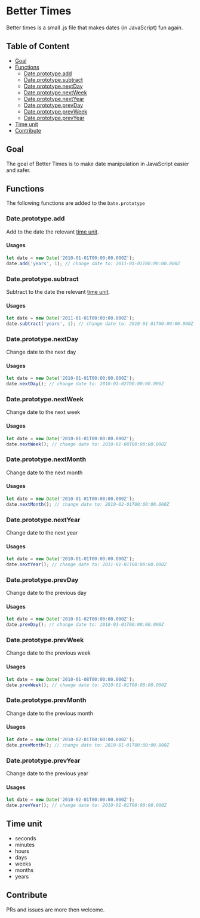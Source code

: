 # Better Times

Better times is a small .js file that makes dates (in JavaScript) fun again.

## Table of Content

* [Goal](#goal)
* [Functions](#functions)
    * [Date.prototype.add](#date.prototype.add)
    * [Date.prototype.subtract](#date.prototype.subtract)
    * [Date.prototype.nextDay](#date.prototype.nextDay)
    * [Date.prototype.nextWeek](#date.prototype.nextWeek)
    * [Date.prototype.nextYear](#date.prototype.nextYear)
    * [Date.prototype.prevDay](#date.prototype.prevDay)
    * [Date.prototype.prevWeek](#date.prototype.prevWeek)
    * [Date.prototype.prevYear](#date.prototype.prevYear)
* [Time unit](#time-unit)
* [Contribute](#contribute)

## Goal

The goal of Better Times is to make date manipulation in JavaScript easier and safer.

## Functions

The following functions are added to the `Date.prototype`

### Date.prototype.add

Add to the date the relevant [time unit](#time-unit).

#### Usages

```javascript
let date = new Date('2010-01-01T00:00:00.000Z');
date.add('years', 1); // change date to: 2011-01-01T00:00:00.000Z
```

### Date.prototype.subtract

Subtract to the date the relevant [time unit](#time-unit).

#### Usages

```javascript
let date = new Date('2011-01-01T00:00:00.000Z');
date.subtract('years', 1); // change date to: 2010-01-01T00:00:00.000Z
```

### Date.prototype.nextDay

Change date to the next day

#### Usages

```javascript
let date = new Date('2010-01-01T00:00:00.000Z');
date.nextDay(); // change date to: 2010-01-02T00:00:00.000Z
```

### Date.prototype.nextWeek

Change date to the next week

#### Usages

```javascript
let date = new Date('2010-01-01T00:00:00.000Z');
date.nextWeek(); // change date to: 2010-01-08T00:00:00.000Z
```

### Date.prototype.nextMonth

Change date to the next month

#### Usages

```javascript
let date = new Date('2010-01-01T00:00:00.000Z');
date.nextMonth(); // change date to: 2010-02-01T00:00:00.000Z
```

### Date.prototype.nextYear

Change date to the next year

#### Usages

```javascript
let date = new Date('2010-01-01T00:00:00.000Z');
date.nextYear(); // change date to: 2011-01-01T00:00:00.000Z
```

### Date.prototype.prevDay

Change date to the previous day

#### Usages

```javascript
let date = new Date('2010-01-02T00:00:00.000Z');
date.prevDay(); // change date to: 2010-01-01T00:00:00.000Z
```

### Date.prototype.prevWeek

Change date to the previous week

#### Usages

```javascript
let date = new Date('2010-01-08T00:00:00.000Z');
date.prevWeek(); // change date to: 2010-01-01T00:00:00.000Z
```

### Date.prototype.prevMonth

Change date to the previous month

#### Usages

```javascript
let date = new Date('2010-02-01T00:00:00.000Z');
date.prevMonth(); // change date to: 2010-01-01T00:00:00.000Z
```

### Date.prototype.prevYear

Change date to the previous year

#### Usages

```javascript
let date = new Date('2010-02-01T00:00:00.000Z');
date.prevYear(); // change date to: 2010-01-01T00:00:00.000Z
```

## Time unit

* seconds
* minutes
* hours
* days
* weeks
* months
* years

## Contribute

PRs and issues are more then welcome.